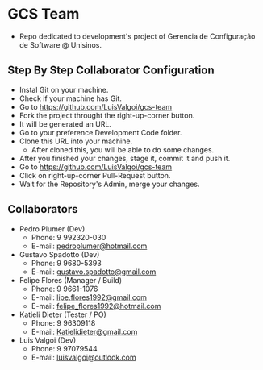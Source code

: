 # GCS Team
* Repo dedicated to development's project of Gerencia de Configuração de Software @ Unisinos.

## Step By Step Collaborator Configuration
* Instal Git on your machine.
* Check if your machine has Git.
* Go to https://github.com/LuisValgoi/gcs-team
* Fork the project throught the right-up-corner button.
* It will be generated an URL.
* Go to your preference Development Code folder.
* Clone this URL into your machine.
    * After cloned this, you will be able to do some changes.
* After you finished your changes, stage it, commit it and push it.
* Go to https://github.com/LuisValgoi/gcs-team
* Click on right-up-corner Pull-Request button.
* Wait for the Repository's Admin, merge your changes.

## Collaborators
* Pedro Plumer (Dev)
    * Phone: 9 992320-030 
    * E-mail: pedroplumer@hotmail.com
* Gustavo Spadotto (Dev)
    * Phone: 9 9680-5393  
    * E-mail: gustavo.spadotto@gmail.com
* Felipe Flores (Manager / Build)
    * Phone: 9 9661-1076 
    * E-mail: lipe.flores1992@gmail.com 
    * E-mail: felipe_flores1992@hotmail.com
* Katieli Dieter (Tester / PO) 
    * Phone: 9 96309118 
    * E-mail: Katielidieter@gmail.com
* Luis Valgoi (Dev) 
    * Phone: 9 97079544
    * E-mail: luisvalgoi@outlook.com